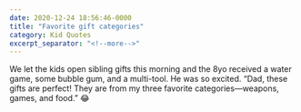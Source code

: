 ```yaml
---
date: 2020-12-24 18:56:46-0000
title: "Favorite gift categories"
category: Kid Quotes
excerpt_separator: "<!--more-->"
---
```


We let the kids open sibling gifts this morning and the 8yo received a water game, some bubble gum, and a multi-tool. He was so excited. “Dad, these gifts are perfect! They are from my three favorite categories—weapons, games, and food.” 😂
<!--more-->